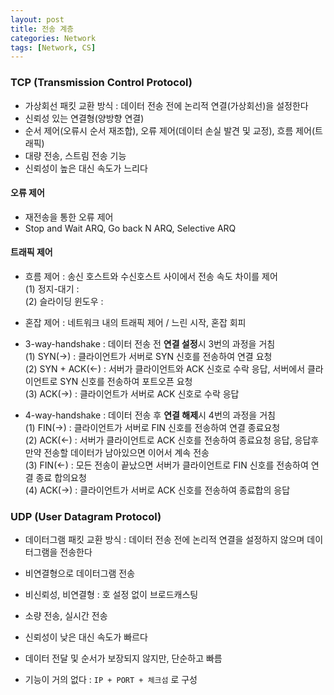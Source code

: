 ```yaml
---
layout: post
title: 전송 계층
categories: Network
tags: [Network, CS]
---
```


### TCP (Transmission Control Protocol)
- 가상회선 패킷 교환 방식 : 데이터 전송 전에 논리적 연결(가상회선)을 설정한다 
- 신뢰성 있는 연결형(양방향 연결)
- 순서 제어(오류시 순서 재조합), 오류 제어(데이터 손실 발견 및 교정), 흐름 제어(트래픽)
- 대량 전송, 스트림 전송 기능
- 신뢰성이 높은 대신 속도가 느리다

#### 오류 제어
 - 재전송을 통한 오류 제어
 - Stop and Wait ARQ, Go back N ARQ, Selective ARQ

#### 트래픽 제어
- 흐름 제어 : 송신 호스트와 수신호스트 사이에서 전송 속도 차이를 제어  
  (1) 정지-대기 :   
  (2) 슬라이딩 윈도우 : 
- 혼잡 제어 : 네트워크 내의 트래픽 제어 / 느린 시작, 혼잡 회피

- 3-way-handshake : 데이터 전송 전 **연결 설정**시 3번의 과정을 거침  
    (1) SYN(→) : 클라이언트가 서버로 SYN 신호를 전송하여 연결 요청  
    (2) SYN + ACK(←) : 서버가 클라이언트와 ACK 신호로 수락 응답, 서버에서 클라이언트로 SYN 신호를 전송하여 포트오픈 요청  
    (3) ACK(→) : 클라이언트가 서버로 ACK 신호로 수락 응답  

- 4-way-handshake : 데이터 전송 후 **연결 해제**시 4번의 과정을 거침  
    (1) FIN(→) : 클라이언트가 서버로 FIN 신호를 전송하여 연결 종료요청  
    (2) ACK(←) : 서버가 클라이언트로 ACK 신호를 전송하여 종료요청 응답, 응답후 만약 전송할 데이터가 남아있으면 이어서 계속 전송  
    (3) FIN(←) : 모든 전송이 끝났으면 서버가 클라이언트로 FIN 신호를 전송하여 연결 종료 합의요청  
    (4) ACK(→) : 클라이언트가 서버로 ACK 신호를 전송하여 종료합의 응답  


### UDP (User Datagram Protocol)
 - 데이터그램 패킷 교환 방식 : 데이터 전송 전에 논리적 연결을 설정하지 않으며 데이터그램을 전송한다
 - 비연결형으로 데이터그램 전송
 - 비신뢰성, 비연결형 : 호 설정 없이 브로드캐스팅
 - 소량 전송, 실시간 전송
 - 신뢰성이 낮은 대신 속도가 빠르다


 - 데이터 전달 및 순서가 보장되지 않지만, 단순하고 빠름
 - 기능이 거의 없다 : `IP + PORT + 체크섬` 로 구성

